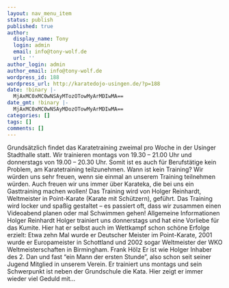 ```yaml
---
layout: nav_menu_item
status: publish
published: true
author:
  display_name: Tony
  login: admin
  email: info@tony-wolf.de
  url: ''
author_login: admin
author_email: info@tony-wolf.de
wordpress_id: 188
wordpress_url: http://karatedojo-usingen.de/?p=188
date: !binary |-
  MjAxMC0xMC0wNSAyMTozOTowMyArMDIwMA==
date_gmt: !binary |-
  MjAxMC0xMC0wNSAyMDozOTowMyArMDIwMA==
categories: []
tags: []
comments: []
---
```

<p>Grunds&auml;tzlich findet das Karatetraining zweimal pro Woche in der Usinger Stadthalle statt. Wir trainieren montags von 19.30 &ndash; 21.00 Uhr und donnerstags von 19.00 &ndash; 20.30 Uhr. Somit ist es auch f&uuml;r Berufst&auml;tige kein Problem, am Karatetraining teilzunehmen. Wann ist kein Training? Wir w&uuml;rden uns sehr freuen, wenn sie einmal an unserem Training teilnehmen w&uuml;rden. Auch freuen wir uns immer &uuml;ber Karateka, die bei uns ein Gasttraining machen wollen! Das Training wird von Holger Reinhardt, Weltmeister in Point-Karate (Karate mit Sch&uuml;tzern), gef&uuml;hrt. Das Training wird locker und spa&szlig;ig gestaltet &ndash; es passiert oft, dass wir zusammen einen Videoabend planen oder mal Schwimmen gehen! Allgemeine Informationen Holger Reinhardt Holger trainiert uns donnerstags und hat eine Vorliebe f&uuml;r das Kumite. Hier hat er selbst auch im Wettkampf schon sch&ouml;ne Erfolge erzielt: Etwa zehn Mal wurde er Deutscher Meister im Point-Karate, 2001 wurde er Europameister in Schottland und 2002 sogar Weltmeister der WKO Weltmeisterschaften in Birmingham. Frank H&ouml;lz Er ist wie Holger Inhaber des 2. Dan und fast &ldquo;ein Mann der ersten Stunde&rdquo;, also schon seit seiner Jugend Mitglied in unserem Verein. Er trainiert uns montags und sein Schwerpunkt ist neben der Grundschule die Kata. Hier zeigt er immer wieder viel Geduld mit&hellip;</p>
